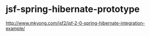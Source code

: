 # jsf-spring-hibernate-prototype
http://www.mkyong.com/jsf2/jsf-2-0-spring-hibernate-integration-example/
